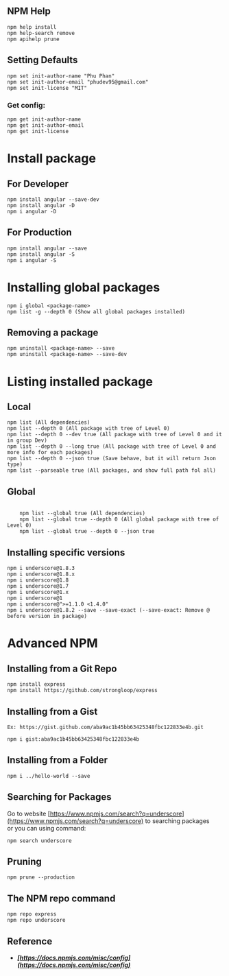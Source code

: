 ## NPM Help
```
npm help install
npm help-search remove
npm apihelp prune
```

## Setting Defaults
```
npm set init-author-name "Phu Phan"
npm set init-author-email "phudev95@gmail.com"
npm set init-license "MIT"
```

### Get config:
```
npm get init-author-name
npm get init-author-email
npm get init-license
```

# Install package
## For Developer
```
npm install angular --save-dev
npm install angular -D
npm i angular -D

```

## For Production
```
npm install angular --save
npm install angular -S
npm i angular -S
```

# Installing global packages
```
npm i global <package-name>
npm list -g --depth 0 (Show all global packages installed)
```

## Removing a package
```
npm uninstall <package-name> --save
npm uninstall <package-name> --save-dev
```

# Listing installed package
## Local
```
npm list (All dependencies)
npm list --depth 0 (All package with tree of Level 0)
npm list --depth 0 --dev true (All package with tree of Level 0 and it in group Dev)
npm list --depth 0 --long true (All package with tree of Level 0 and more info for each packages)
npm list --depth 0 --json true (Save behave, but it will return Json type)
npm list --parseable true (All packages, and show full path fol all)
```

## Global
```
    
	npm list --global true (All dependencies)
	npm list --global true --depth 0 (All global package with tree of Level 0)
	npm list --global true --depth 0 --json true
```

## Installing specific versions
```
npm i underscore@1.8.3
npm i underscore@1.8.x
npm i underscore@1.8
npm i underscore@1.7
npm i underscore@1.x
npm i underscore@1
npm i underscore@">=1.1.0 <1.4.0"
npm i underscore@1.8.2 --save --save-exact (--save-exact: Remove @ before version in package)
```

# Advanced NPM
## Installing from a Git Repo
```
npm install express
npm install https://github.com/strongloop/express
```

## Installing from a Gist
`Ex: https://gist.github.com/aba9ac1b45bb63425348fbc122833e4b.git`
```
npm i gist:aba9ac1b45bb63425348fbc122833e4b
```

## Installing from a Folder
```
npm i ../hello-world --save
```

## Searching for Packages
Go to website [https://www.npmjs.com/search?q=underscore](https://www.npmjs.com/search?q=underscore) to searching packages
<br>or you can using command: 
```
npm search underscore
```

## Pruning
```
npm prune --production
```

## The NPM repo command
```
npm repo express
npm repo underscore
```

## Reference
- **_[https://docs.npmjs.com/misc/config](https://docs.npmjs.com/misc/config)_**
